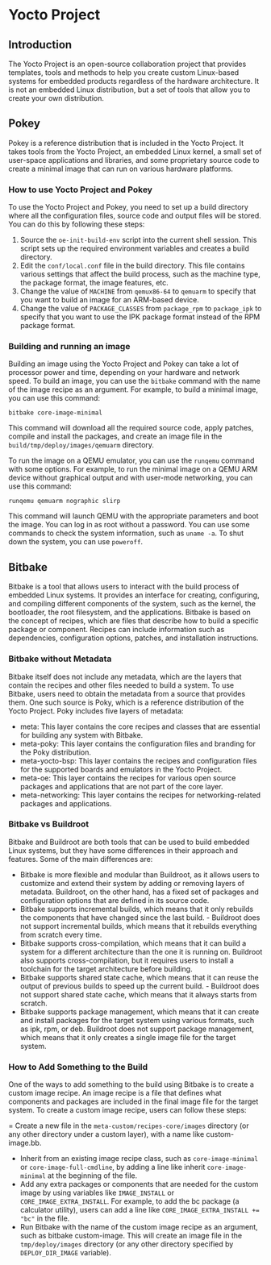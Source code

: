 # Yocto Project
## Introduction
The Yocto Project is an open-source collaboration project that provides templates, tools and methods to help you create custom Linux-based systems for embedded products regardless of the hardware architecture. It is not an embedded Linux distribution, but a set of tools that allow you to create your own distribution.

## Pokey
Pokey is a reference distribution that is included in the Yocto Project. It takes tools from the Yocto Project, an embedded Linux kernel, a small set of user-space applications and libraries, and some proprietary source code to create a minimal image that can run on various hardware platforms.

### How to use Yocto Project and Pokey
To use the Yocto Project and Pokey, you need to set up a build directory where all the configuration files, source code and output files will be stored. You can do this by following these steps:

1. Source the `oe-init-build-env` script into the current shell session. This script sets up the required environment variables and creates a build directory.
2. Edit the `conf/local.conf` file in the build directory. This file contains various settings that affect the build process, such as the machine type, the package format, the image features, etc.
3. Change the value of `MACHINE` from `qemux86-64` to `qemuarm` to specify that you want to build an image for an ARM-based device.
4. Change the value of `PACKAGE_CLASSES` from `package_rpm` to `package_ipk` to specify that you want to use the IPK package format instead of the RPM package format.

### Building and running an image
Building an image using the Yocto Project and Pokey can take a lot of processor power and time, depending on your hardware and network speed. To build an image, you can use the `bitbake` command with the name of the image recipe as an argument. For example, to build a minimal image, you can use this command:

```
bitbake core-image-minimal
```

This command will download all the required source code, apply patches, compile and install the packages, and create an image file in the `build/tmp/deploy/images/qemuarm` directory.

To run the image on a QEMU emulator, you can use the `runqemu` command with some options. For example, to run the minimal image on a QEMU ARM device without graphical output and with user-mode networking, you can use this command:

```
runqemu qemuarm nographic slirp
```
This command will launch QEMU with the appropriate parameters and boot the image. You can log in as root without a password. You can use some commands to check the system information, such as `uname -a`. To shut down the system, you can use `poweroff`.

## Bitbake
Bitbake is a tool that allows users to interact with the build process of embedded Linux systems. It provides an interface for creating, configuring, and compiling different components of the system, such as the kernel, the bootloader, the root filesystem, and the applications. Bitbake is based on the concept of recipes, which are files that describe how to build a specific package or component. Recipes can include information such as dependencies, configuration options, patches, and installation instructions.

### Bitbake without Metadata
Bitbake itself does not include any metadata, which are the layers that contain the recipes and other files needed to build a system. To use Bitbake, users need to obtain the metadata from a source that provides them. One such source is Poky, which is a reference distribution of the Yocto Project. Poky includes five layers of metadata:

- meta: This layer contains the core recipes and classes that are essential for building any system with Bitbake.
- meta-poky: This layer contains the configuration files and branding for the Poky distribution.
- meta-yocto-bsp: This layer contains the recipes and configuration files for the supported boards and emulators in the Yocto Project.
- meta-oe: This layer contains the recipes for various open source packages and applications that are not part of the core layer.
- meta-networking: This layer contains the recipes for networking-related packages and applications.
  
### Bitbake vs Buildroot
Bitbake and Buildroot are both tools that can be used to build embedded Linux systems, but they have some differences in their approach and features. Some of the main differences are:

- Bitbake is more flexible and modular than Buildroot, as it allows users to customize and extend their system by adding or removing layers of metadata. Buildroot, on the other hand, has a fixed set of packages and configuration options that are defined in its source code.
- Bitbake supports incremental builds, which means that it only rebuilds the components that have changed since the last build. - Buildroot does not support incremental builds, which means that it rebuilds everything from scratch every time.
- Bitbake supports cross-compilation, which means that it can build a system for a different architecture than the one it is running on. Buildroot also supports cross-compilation, but it requires users to install a toolchain for the target architecture before building.
- Bitbake supports shared state cache, which means that it can reuse the output of previous builds to speed up the current build. - Buildroot does not support shared state cache, which means that it always starts from scratch.
- Bitbake supports package management, which means that it can create and install packages for the target system using various formats, such as ipk, rpm, or deb. Buildroot does not support package management, which means that it only creates a single image file for the target system.
  
### How to Add Something to the Build
One of the ways to add something to the build using Bitbake is to create a custom image recipe. An image recipe is a file that defines what components and packages are included in the final image file for the target system. To create a custom image recipe, users can follow these steps:

= Create a new file in the `meta-custom/recipes-core/images` directory (or any other directory under a custom layer), with a name like custom-image.bb.
- Inherit from an existing image recipe class, such as `core-image-minimal` or `core-image-full-cmdline`, by adding a line like inherit `core-image-minimal` at the beginning of the file.
- Add any extra packages or components that are needed for the custom image by using variables like `IMAGE_INSTALL` or `CORE_IMAGE_EXTRA_INSTALL`. For example, to add the bc package (a calculator utility), users can add a line like `CORE_IMAGE_EXTRA_INSTALL += "bc"` in the file.
- Run Bitbake with the name of the custom image recipe as an argument, such as bitbake custom-image. This will create an image file in the `tmp/deploy/images` directory (or any other directory specified by `DEPLOY_DIR_IMAGE` variable).
